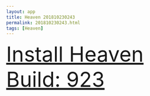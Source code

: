 ```yaml
---
layout: app
title: Heaven 201810230243
permalink: 201810230243.html
tags: [Heaven]
---
```

<div class="pure-g">
    <div class="pure-u-1-1" style="font-size: 4em">
        <a class="pure-button-primary" href="itms-services://?action=download-manifest&url=https%3A%2F%2Flitsungyisigono.github.io%2FTestScript%2Fmanifests%2F201810230243.plist"><i class="fa fa-download" aria-hidden="true"></i>Install Heaven Build: 923</a>
    </div>
</div>